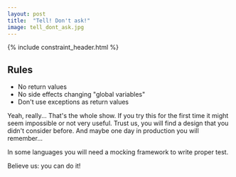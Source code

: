```yaml
---
layout: post
title:  "Tell! Don't ask!"
image: tell_dont_ask.jpg
---
```


{% include constraint_header.html %}

## Rules

* No return values
* No side effects changing "global variables"
* Don't use exceptions as return values

Yeah, really... That's the whole show. If you try this for the first
time it might seem impossible or not very useful. Trust us, you will
find a design that you didn't consider before. And maybe one day in
production you will remember...

In some languages you will need a mocking framework to write proper
test.

Believe us: you can do it!

